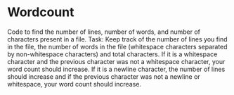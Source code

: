 # Wordcount
Code to find the number of lines, number of words, and number of characters present in a file.
Task: Keep track of the number of lines you find in the file, the number of words in the file (whitespace characters separated by non-whitespace
characters) and total characters. If it is a whitespace character and the previous character was not a whitespace character, your word count
should increase. If it is a newline character, the number of lines should increase and if the previous character was not a newline or whitespace,
your word count should increase.
